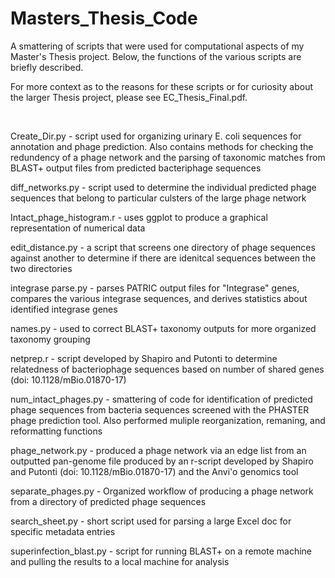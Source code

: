 # Masters_Thesis_Code
A smattering of scripts that were used for computational aspects of my Master's Thesis project. Below, the functions of the various scripts are briefly described.

For more context as to the reasons for these scripts or for curiosity about the larger Thesis project, please see EC_Thesis_Final.pdf.

<br>

Create_Dir.py - script used for organizing urinary E. coli sequences for annotation and phage prediction. Also contains methods for checking the redundency of a phage network and the parsing of taxonomic matches from BLAST+ output files from predicted bacteriphage sequences

diff_networks.py - script used to determine the individual predicted phage sequences that belong to particular culsters of the large phage network

Intact_phage_histogram.r - uses ggplot to produce a graphical representation of numerical data

edit_distance.py - a script that screens one directory of phage sequences against another to determine if there are idenitcal sequences between the two directories

integrase parse.py - parses PATRIC output files for "Integrase" genes, compares the various integrase sequences, and derives statistics about identified integrase genes

names.py - used to correct BLAST+ taxonomy outputs for more organized taxonomy grouping

netprep.r - script developed by Shapiro and Putonti to determine relatedness of bacteriophage sequences based on number of shared genes (doi: 10.1128/mBio.01870-17)

num_intact_phages.py - smattering of code for identification of predicted phage sequences from bacteria sequences screened with the PHASTER phage prediction tool. Also performed muliple reorganization, remaning, and reformatting functions

phage_network.py - produced a phage network via an edge list from an outputted pan-genome file produced by an r-script developed by Shapiro and Putonti (doi: 10.1128/mBio.01870-17) and the Anvi'o genomics tool

separate_phages.py - Organized workflow of producing a phage network from a directory of predicted phage sequences

search_sheet.py - short script used for parsing a large Excel doc for specific metadata entries

superinfection_blast.py - script for running BLAST+ on a remote machine and pulling the results to a local machine for analysis
